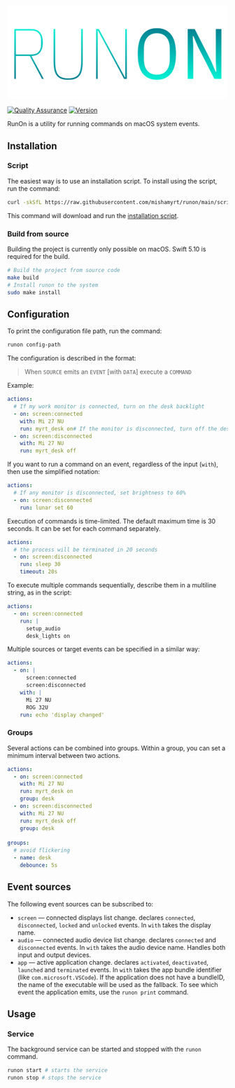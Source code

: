 <p align="center">
    <img src="./assets/logo.svg" alt="RunOn logo" />
</p>

[![Quality Assurance](https://github.com/mishamyrt/runon/actions/workflows/qa.yaml/badge.svg)](https://github.com/mishamyrt/runon/actions/workflows/qa.yaml) [![Version](https://img.shields.io/github/v/tag/mishamyrt/runon?sort=semver)](https://github.com/mishamyrt/nuga-lib/tags)

RunOn is a utility for running commands on macOS system events.

## Installation

### Script

The easiest way is to use an installation script. To install using the script, run the command:

```sh
curl -skSfL https://raw.githubusercontent.com/mishamyrt/runon/main/scripts/install.sh | bash
```

This command will download and run the [installation script](./scripts/install.sh).

### Build from source

Building the project is currently only possible on macOS. Swift 5.10 is required for the build.

```sh
# Build the project from source code
make build
# Install runon to the system
sudo make install
```

## Configuration

To print the configuration file path, run the command:

```sh
runon config-path
```

The configuration is described in the format:

> When `SOURCE` emits an `EVENT` [with `DATA`] execute a `COMMAND`

Example:

```yaml
actions:
  # If my work monitor is connected, turn on the desk backlight
  - on: screen:connected
    with: Mi 27 NU
    run: myrt_desk on# If the monitor is disconnected, turn off the desk backlight
  - on: screen:disconnected
    with: Mi 27 NU
    run: myrt_desk off
```

If you want to run a command on an event, regardless of the input (`with`), then use the simplified notation:

```yaml
actions:
  # If any monitor is disconnected, set brightness to 60%
  - on: screen:disconnected
    run: lunar set 60
```

Execution of commands is time-limited. The default maximum time is 30 seconds. It can be set for each command separately.

```yaml
actions:
  # the process will be terminated in 20 seconds
  - on: screen:disconnected
    run: sleep 30
    timeout: 20s
```

To execute multiple commands sequentially, describe them in a multiline string, as in the script:

```yaml
actions:
  - on: screen:connected
    run: |
      setup_audio
      desk_lights on
```

Multiple sources or target events can be specified in a similar way:

```yaml
actions:
  - on: |
      screen:connected
      screen:disconnected
    with: |
      Mi 27 NU
      ROG 32U
    run: echo 'display changed'
```

### Groups

Several actions can be combined into groups. Within a group, you can set a minimum interval between two actions.

```yaml
actions:
  - on: screen:connected
    with: Mi 27 NU
    run: myrt_desk on
    group: desk
  - on: screen:disconnected
    with: Mi 27 NU
    run: myrt_desk off
    group: desk

groups:
  # avoid flickering
  - name: desk
    debounce: 5s
```

## Event sources

The following event sources can be subscribed to:

- `screen` — connected displays list change. declares `connected`, `disconnected`, `locked` and `unlocked` events. In `with` takes the display name.
- `audio` — connected audio device list change. declares `connected` and `disconnected` events. In `with` takes the audio device name. Handles both input and output devices.
- `app` — active application change. declares `activated`, `deactivated`, `launched` and `terminated` events. In `with` takes the app bundle identifier (like `com.microsoft.VSCode`). If the application does not have a bundleID, the name of the executable will be used as the fallback. To see which event the application emits, use the `runon print` command.

## Usage

### Service

The background service can be started and stopped with the `runon` command.

```sh
runon start # starts the service
runon stop # stops the service
```
